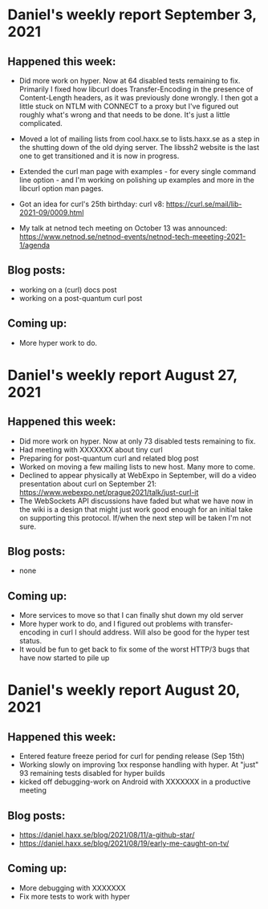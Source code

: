 # Daniel's weekly report September 3, 2021

## Happened this week:

 - Did more work on hyper. Now at 64 disabled tests remaining to
   fix. Primarily I fixed how libcurl does Transfer-Encoding in the presence
   of Content-Length headers, as it was previously done wrongly. I then got a
   little stuck on NTLM with CONNECT to a proxy but I've figured out roughly
   what's wrong and that needs to be done. It's just a little complicated.

 - Moved a lot of mailing lists from cool.haxx.se to lists.haxx.se as a step
   in the shutting down of the old dying server. The libssh2 website is the
   last one to get transitioned and it is now in progress.

 - Extended the curl man page with examples - for every single command line
   option - and I'm working on polishing up examples and more in the libcurl
   option man pages.

 - Got an idea for curl's 25th birthday: curl v8:
   https://curl.se/mail/lib-2021-09/0009.html

 - My talk at netnod tech meeting on October 13 was announced:
   https://www.netnod.se/netnod-events/netnod-tech-meeeting-2021-1/agenda

## Blog posts:

 - working on a (curl) docs post
 - working on a post-quantum curl post

## Coming up:

 - More hyper work to do.

# Daniel's weekly report August 27, 2021

## Happened this week:

 - Did more work on hyper. Now at only 73 disabled tests remaining to fix.
 - Had meeting with XXXXXXX about tiny curl
 - Preparing for post-quantum curl and related blog post
 - Worked on moving a few mailing lists to new host. Many more to come.
 - Declined to appear physically at WebExpo in September, will do a video
   presentation about curl on September 21:
   https://www.webexpo.net/prague2021/talk/just-curl-it
 - The WebSockets API discussions have faded but what we have now in the wiki
   is a design that might just work good enough for an initial take on
   supporting this protocol. If/when the next step will be taken I'm not
   sure.

## Blog posts:
 - none

## Coming up:
 - More services to move so that I can finally shut down my old server
 - More hyper work to do, and I figured out problems with transfer-encoding
   in curl I should address. Will also be good for the hyper test status.
 - It would be fun to get back to fix some of the worst HTTP/3 bugs that
   have now started to pile up

# Daniel's weekly report August 20, 2021

## Happened this week:
 - Entered feature freeze period for curl for pending release (Sep 15th)
 - Working slowly on improving 1xx response handling with hyper. At "just" 93
   remaining tests disabled for hyper builds
 - kicked off debugging-work on Android with XXXXXXX in a productive meeting

## Blog posts:
 - https://daniel.haxx.se/blog/2021/08/11/a-github-star/
 - https://daniel.haxx.se/blog/2021/08/19/early-me-caught-on-tv/

## Coming up:
 - More debugging with XXXXXXX
 - Fix more tests to work with hyper

